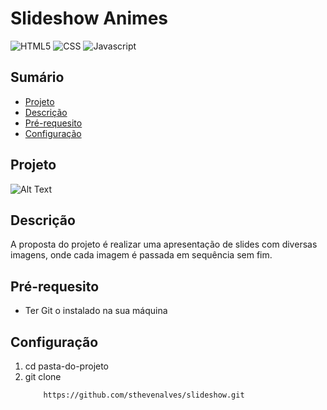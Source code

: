 <h1>Slideshow Animes</h1>

 ![HTML5](https://img.shields.io/badge/HTML5-E34F26?style=for-the-badge&logo=html5&logoColor=white)
 ![CSS](https://img.shields.io/badge/CSS3-1572B6?style=for-the-badge&logo=css3&logoColor=white)
 ![Javascript](https://img.shields.io/badge/JavaScript-F7DF1E.svg?style=for-the-badge&logo=JavaScript&logoColor=black)

 <h2>Sumário</h2>
 <ul>
   <li><a href="#proj">Projeto</a> 
     <li><a href="#desc">Descrição</a> 
      <li><a href="#prer">Pré-requesito</a> 
   <li><a href="#config">Configuração</a> 
 </ul> 

<h2 id="proj">Projeto</h2>

![Alt Text](https://github.com/sthevenalves/slideshow/raw/main/assets/project-animation/Anima%C3%A7%C3%A3o.gif)


<h2 id="desc">Descrição</h2>
<p>A proposta do projeto é realizar uma apresentação de slides com diversas imagens, onde cada imagem é passada em sequência sem fim.</p>

<h2 id="prer">Pré-requesito</h2>

<ul>
  <li>Ter Git o instalado na sua máquina</li>
</ul>

<h2 id="config">Configuração</h2>
  <ol>
    <li>cd pasta-do-projeto</li>
    <li>git clone</li>
    
        https://github.com/sthevenalves/slideshow.git
  </ol>
  

